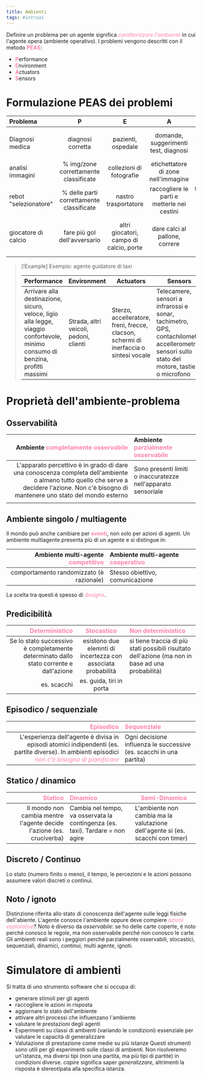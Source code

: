 ```yaml
---
title: Ambienti
tags: #introai
---
```

Definire un problema per un agente significa <span style="color:#ff82b2"><i>caratterizzare l'ambiente</i></span> in cui l'agente opera (ambiente operativo). I problemi vengono descritti con il metodo <span style="color:#ff82b2"><b>PEAS</b></span>:
- <span style="color:#ff82b2"><b>P</b></span>erformance
- <span style="color:#ff82b2"><b>E</b></span>nvironment
- <span style="color:#ff82b2"><b>A</b></span>ctuators
- <span style="color:#ff82b2"><b>S</b></span>ensors

# Formulazione PEAS dei problemi
| Problema              |                    P                     |                    E                    |                      A                      |                     S                     |
|:--------------------- |:----------------------------------------:|:---------------------------------------:|:-------------------------------------------:|:-----------------------------------------:|
| Diagnosi medica       |            diagnosi corretta             |           pazienti, ospedale            |    domande, suggerimenti test, diagnosi     | sintomi, test clinici, risposte paziente  |
| analisi immagini      |  % img/zone correttamente classificate   |        collezioni di fotografie         |     etichettatore di zone nell'immagine     |              array di pixel               |
| rebot "selezionatore" | % delle parti correttamente classificate |          nastro trasportatore           | raccogliere le parti e metterle nei cestini |   telecamera (pixel di varia intensità)   |
| giocatore di calcio   |       fare più gol dell'avversario       | altri giocatori, campo di calcio, porte |       dare calci al pallone, correre        | locazione pallone, altri giocatori, porte |

> [!Example] Esempio: agente guidatore di taxi
> 
> | Performance                                                                                                                     | Environment                            | Actuators                                                                             | Sensors                                                                                                                                          |
> | ------------------------------------------------------------------------------------------------------------------------------- | -------------------------------------- | ------------------------------------------------------------------------------------- | ------------------------------------------------------------------------------------------------------------------------------------------------ |
> | Arrivare alla destinazione, sicuro, veloce, ligio alla legge, viaggio confortevole, minimo consumo di benzina, profitti massimi | Strada, altri veicoli, pedoni, clienti | Sterzo, accelleratore, freni, frecce, clacson, schermi di inerfaccia o sintesi vocale | Telecamere, sensori a infrarossi e sonar, tachimetro, GPS, contachilometri, accellerometro, sensori sullo stato del motore, tastiera o microfono |

# Proprietà dell'ambiente-problema
## Osservabilità
|                                                                                                                 Ambiente <span style="color:#ff82b2"><b>completamente osservabile</b></span> | Ambiente <span style="color:#ff82b2"><b>parzialmente osservabile</b></span> |
| --------------------------------------------------------------------------------------------------------------------------------------------------------------------------------------------:|:--------------------------------------------------------------------------- |
| L'apparato percettivo è in grado di dare una conoscenza completa dell'ambiente o almeno tutto quello che serve a decidere l'azione. Non c'è bisogno di mantenere uno stato del mondo esterno | Sono presenti limiti o inaccuratezze nell'apparato sensoriale               |
|                                                                                                                                                                                              |                                                                             |

## Ambiente singolo / multiagente
Il mondo può anche cambiare per <span style="color:#ff82b2"><b>eventi</b></span>, non solo per azioni di agenti. Un ambiente multiagente presenta più di un agente e si distingue in:

| Ambiente multi-agente <span style="color:#ff82b2"><b>competitivo</b></span> | Ambiente multi-agente <span style="color:#ff82b2"><b>cooperativo</b></span> |
| ---------------------------------------------------------------------------:|:--------------------------------------------------------------------------- |
|                                    comportamento randomizzato (è razionale) | Stesso obiettivo, comunicazione                                             |

La scelta tra questi è spesso di <span style="color:#ff82b2"><i>designe</i></span>.
## Predicibilità
|                              <span style="color:#ff82b2"><b>Deterministico</b></span> |     <span style="color:#ff82b2"><b>Stocastico</b></span>     | <span style="color:#ff82b2"><b>Non deterministico</b></span>                                      |
| -------------------------------------------------------------------------------------:|:------------------------------------------------------------:|:------------------------------------------------------------------------------------------------- |
| Se lo stato successivo è completamente determinato dallo stato corrente e dall'azione | esistono due elemnti di incertezza con associata probabilità | si tiene traccia di più stati possibili risultato dell'azione (ma non in base ad una probabilità) |
|                                                                           es. scacchi |                   es. guida, tiri in porta                   |                                                                                                   |

## Episodico / sequenziale
|                                                                                                                                     <span style="color:#ff82b2"><b>Episodico</b></span> | <span style="color:#ff82b2"><b>Sequenziale</b></span>               |
| ---------------------------------------------------------------------------------------------------------------------------------------------------------------------------------------:|:------------------------------------------------------------------- |
| L'esperienza dell'agente è divisa in episodi atomici indipendenti (es. partite diverse). In ambienti episodici <span style="color:#ff82b2"><i>non c'è bisogno di pianificare</i></span> | Ogni decisione influenza le successive (es. scacchi in una partita) |

## Statico / dinamico
|                    <span style="color:#ff82b2"><b>Statico</b></span> | <span style="color:#ff82b2"><b>Dinamico</b></span>                            | <span style="color:#ff82b2"><b>Semi-Dinamico</b></span>                        |
| --------------------------------------------------------------------:|:----------------------------------------------------------------------------- | ------------------------------------------------------------------------------ |
| Il mondo non cambia mentre l'agente decide l'azione (es. cruciverba) | Cambia nel tempo, va osservata la contingenza (es. taxi). Tardare = non agire | L'ambiente non cambia ma la valutazione dell'agente si (es. scacchi con timer) |

## Discreto / Continuo
Lo stato (numero finito o meno), il tempo, le percezioni e le azioni possono assumere valori discreti o continui.

## Noto / ignoto
Distinzione riferita allo stato di conoscenza dell'agente sulle leggi fisiche dell'abiente. L'agente conosce l'ambiente oppure deve compiere <span style="color:#ff82b2"><i>azioni esplorative</i></span>?
Noto è diverso da *osservabile*: se ho delle carte coperte, è noto perché conosco le regole, ma non osservabile perché non conosco le carte.
Gli ambienti reali sono i peggiori perché parzialmente osservabili, stocastici, sequenziali, dinamici, continui, multi agente, ignoti.

# Simulatore di ambienti
Si tratta di uno strumento software che si occupa di:
- generare stimoli per gli agenti
- raccogliere le azioni in risposta
- aggiornare lo stato dell'ambiente
- attivare altri processi che influenzano l'ambiente
- valutare le prestazioni degli agenti
- Esperimenti su classi di ambienti (variando le condizioni) essenziale per valutare le capacità di generalizzare
- Valutazione di prestazione come medie su più istanze
Questi strumenti sono utili per gli esperimenti sulle classi di ambienti. Non risolveremo un'istanza, ma diversi tipi (non una partita, ma più tipi di partite) in condizioni diverse. *capire* significa saper *generalizzare*, altrimenti la risposta è stereotipata alla specifica istanza.
